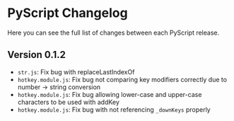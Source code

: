 PyScript Changelog
===============

Here you can see the full list of changes between each PyScript release.

Version 0.1.2
-----------
- `str.js`: Fix bug with replaceLastIndexOf
- `hotkey.module.js`: Fix bug not comparing key modifiers correctly due to number -> string conversion
- `hotkey.module.js`: Fix bug allowing lower-case and upper-case characters to be used with addKey
- `hotkey.module.js`: Fix bug with not referencing `_downKeys` properly
